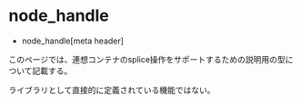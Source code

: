 # node_handle
* node_handle[meta header]

このページでは、連想コンテナのsplice操作をサポートするための説明用の型について記載する。

ライブラリとして直接的に定義されている機能ではない。


